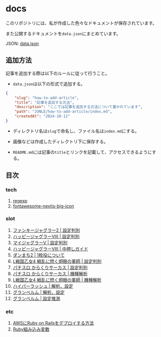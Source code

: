 # docs

このリポジトリには、私が作成した色々なドキュメントが保存されています。

また公開するドキュメントを`data.json`にまとめています。

JSON: [data.json](data.json)

## 追加方法

記事を追加する際は以下のルールに従って行うこと。

- `data.json`は以下の形式で追加する。

```json
{
    "slug": "how-to-add-article",
    "title": "記事を追加する方法",
    "description": "ここでは記事を追加する方法について書かれています",
    "path": "JUNLE/how-to-add-article/index.md",
    "createdAt": "2024-10-12"
}
```

- ディレクトリ名は`slug`で命名し、ファイル名は`index.md`にする。

- 画像などは作成したディレクトリ下に保存する。

- `README.md`には記事の`title`とリンクを記載して、アクセスできるようにする。

## 目次

### tech

1. [regexp](tech/regexp/index.md)
2. [fontawesome-nextjs-big-icon](tech/fontawesome-nextjs-big-icon/index.md)

### slot

1.  [ファンキージャグラー2 | 設定判別](slot/fanky-jaggler2/index.md)
2.  [ハッピージャグラーVⅢ | 設定判別](slot/happy-jaggler-v3/index.md)
3.  [マイジャグラーV | 設定判別](slot/my-jaggler-v/index.md)
4.  [ハッピージャグラーVⅢ | 中押しガイド](slot/happy-nakaoshi/index.md)
5.  [ダンまち2 | 1枚役について](slot/danmachi2-1maiyaku/index.md)
6.  [L戦国乙女4 戦乱に閃く炯眼の軍師 | 設定判別](slot/sengokuotome4-settei/index.md)
7.  [パチスロ からくりサーカス | 設定判別](slot/karakuri-settei/index.md)
8.  [パチスロ からくりサーカス | 機種解析](slot/karakuri-kaiseki/index.md)
9.  [L戦国乙女4 戦乱に閃く炯眼の軍師 | 機種解析](slot/sengokuotome4-kaiseki/index.md)
10. [ハイパーラッシュ | 解析、設定](slot/hyper-rush/index.md)
11. [グランベルム | 解析、設定](slot/granbelm/index.md)
12. [グランベルム | 設定推測](slot/granbelm-settei/index.md)

### etc

1. [AWSにRuby on Railsをデプロイする方法](etc/deploy-rails-to-aws/index.md)
2. [Ruby組み込み変数](etc/ruby-variables/index.md)
